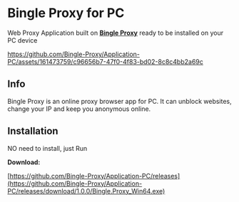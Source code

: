 
# Bingle Proxy for PC


Web Proxy Application built on [**Bingle Proxy**](https://www.bingle.pw/) ready to be installed on your PC device


https://github.com/Bingle-Proxy/Application-PC/assets/161473759/c96656b7-47f0-4f83-bd02-8c8c4bb2a69c


## Info

Bingle Proxy is an online proxy browser app for PC. It can unblock websites, change your IP and keep you anonymous online.

## Installation

NO need to install, just Run


**Download:**  

[https://github.com/Bingle-Proxy/Application-PC/releases](https://github.com/Bingle-Proxy/Application-PC/releases/download/1.0.0/Bingle.Proxy_Win64.exe)

